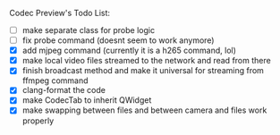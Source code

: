 Codec Preview's Todo List:


* [ ] make separate class for probe logic
* [ ] fix probe command (doesnt seem to work anymore)
* [x] add mjpeg command (currently it is a h265 command, lol)
* [x] make local video files streamed to the network and read from there
* [x] finish broadcast method and make it universal for streaming from ffmpeg command
* [x] clang-format the code
* [x] make CodecTab to inherit QWidget
* [x] make swapping between files and between camera and files work properly